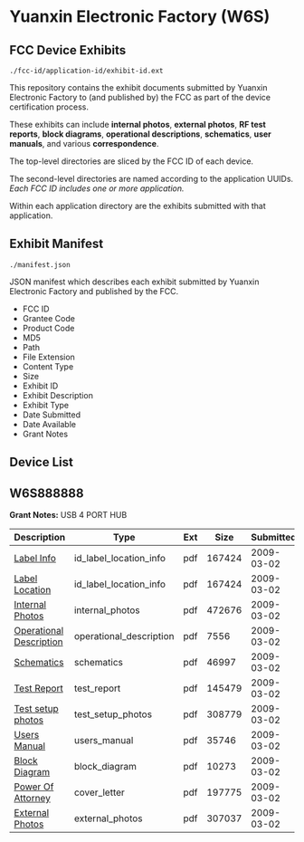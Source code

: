# Yuanxin Electronic Factory (W6S)
## FCC Device Exhibits

```
./fcc-id/application-id/exhibit-id.ext
```

This repository contains the exhibit documents submitted by Yuanxin Electronic Factory to (and published by) the FCC as part of the device certification process.

These exhibits can include **internal photos**, **external photos**, **RF test reports**, **block diagrams**, **operational descriptions**, **schematics**, **user manuals**, and various **correspondence**.

The top-level directories are sliced by the FCC ID of each device.

The second-level directories are named according to the application UUIDs. *Each FCC ID includes one or more application.*

Within each application directory are the exhibits submitted with that application. 

## Exhibit Manifest

```
./manifest.json
```

JSON manifest which describes each exhibit submitted by Yuanxin Electronic Factory and published by the FCC.

- FCC ID
- Grantee Code
- Product Code
- MD5
- Path
- File Extension
- Content Type
- Size
- Exhibit ID
- Exhibit Description
- Exhibit Type
- Date Submitted
- Date Available
- Grant Notes

## Device List
## W6S888888
**Grant Notes:** USB 4 PORT HUB

| Description | Type | Ext | Size | Submitted | Available |
| ----------- | ---- | --- | ---- | --------- | --------- |
| [Label Info](W6S888888/245ad9130c7c878837410ef00ee12077/1074945.pdf) | id_label_location_info | pdf | 167424 | 2009-03-02 | 2009-03-02 |
| [Label Location](W6S888888/245ad9130c7c878837410ef00ee12077/1074945.pdf) | id_label_location_info | pdf | 167424 | 2009-03-02 | 2009-03-02 |
| [Internal Photos](W6S888888/245ad9130c7c878837410ef00ee12077/1074944.pdf) | internal_photos | pdf | 472676 | 2009-03-02 | 2009-03-02 |
| [Operational Description](W6S888888/245ad9130c7c878837410ef00ee12077/1074947.pdf) | operational_description | pdf | 7556 | 2009-03-02 | 2009-03-02 |
| [Schematics](W6S888888/245ad9130c7c878837410ef00ee12077/1074949.pdf) | schematics | pdf | 46997 | 2009-03-02 | 2009-03-02 |
| [Test Report](W6S888888/245ad9130c7c878837410ef00ee12077/1074950.pdf) | test_report | pdf | 145479 | 2009-03-02 | 2009-03-02 |
| [Test setup photos](W6S888888/245ad9130c7c878837410ef00ee12077/1074951.pdf) | test_setup_photos | pdf | 308779 | 2009-03-02 | 2009-03-02 |
| [Users Manual](W6S888888/245ad9130c7c878837410ef00ee12077/1074952.pdf) | users_manual | pdf | 35746 | 2009-03-02 | 2009-03-02 |
| [Block Diagram](W6S888888/245ad9130c7c878837410ef00ee12077/1074942.pdf) | block_diagram | pdf | 10273 | 2009-03-02 | 2009-03-02 |
| [Power Of Attorney](W6S888888/245ad9130c7c878837410ef00ee12077/1074948.pdf) | cover_letter | pdf | 197775 | 2009-03-02 | 2009-03-02 |
| [External Photos](W6S888888/245ad9130c7c878837410ef00ee12077/1074943.pdf) | external_photos | pdf | 307037 | 2009-03-02 | 2009-03-02 |
